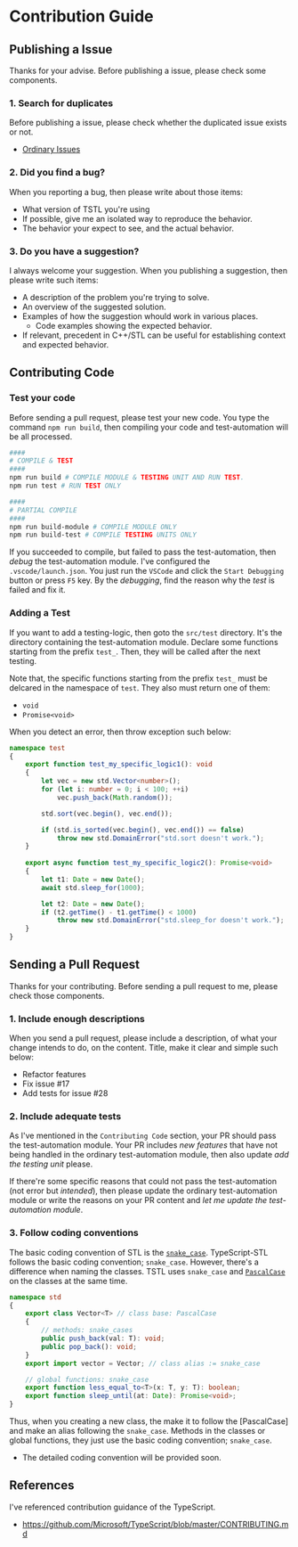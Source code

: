 # Contribution Guide
## Publishing a Issue
Thanks for your advise. Before publishing a issue, please check some components.

### 1. Search for duplicates
Before publishing a issue, please check whether the duplicated issue exists or not.
  - [Ordinary Issues](https://github.com/samchon/tstl/issues)

### 2. Did you find a bug?
When you reporting a bug, then please write about those items:

  - What version of TSTL you're using
  - If possible, give me an isolated way to reproduce the behavior.
  - The behavior your expect to see, and the actual behavior.

### 3. Do you have a suggestion?
I always welcome your suggestion. When you publishing a suggestion, then please write such items: 

  - A description of the problem you're trying to solve.
  - An overview of the suggested solution.
  - Examples of how the suggestion whould work in various places.
    - Code examples showing the expected behavior.
  - If relevant, precedent in C++/STL can be useful for establishing context and expected behavior.



## Contributing Code
### Test your code
Before sending a pull request, please test your new code. You type the command `npm run build`, then compiling your code and test-automation will be all processed.

```bash
####
# COMPILE & TEST
####
npm run build # COMPILE MODULE & TESTING UNIT AND RUN TEST.
npm run test # RUN TEST ONLY

####
# PARTIAL COMPILE
####
npm run build-module # COMPILE MODULE ONLY
npm run build-test # COMPILE TESTING UNITS ONLY
```

If you succeeded to compile, but failed to pass the test-automation, then *debug* the test-automation module. I've configured the `.vscode/launch.json`. You just run the `VSCode` and click the `Start Debugging` button or press `F5` key. By the *debugging*, find the reason why the *test* is failed and fix it.

### Adding a Test
If you want to add a testing-logic, then goto the `src/test` directory. It's the directory containing the test-automation module. Declare some functions starting from the prefix `test_`. Then, they will be called after the next testing.

Note that, the specific functions starting from the prefix `test_` must be delcared in the namespace of `test`. They also must return one of them:
  - `void`
  - `Promise<void>`

When you detect an error, then throw exception such below:

```typescript
namespace test
{
    export function test_my_specific_logic1(): void
    {
        let vec = new std.Vector<number>();
        for (let i: number = 0; i < 100; ++i)
            vec.push_back(Math.random());

        std.sort(vec.begin(), vec.end());

        if (std.is_sorted(vec.begin(), vec.end()) == false)
            throw new std.DomainError("std.sort doesn't work.");
    }
    
    export async function test_my_specific_logic2(): Promise<void>
    {
        let t1: Date = new Date();
        await std.sleep_for(1000);

        let t2: Date = new Date();
        if (t2.getTime() - t1.getTime() < 1000)
            throw new std.DomainError("std.sleep_for doesn't work.");
    }
}
```



## Sending a Pull Request
Thanks for your contributing. Before sending a pull request to me, please check those components.

### 1. Include enough descriptions
When you send a pull request, please include a description, of what your change intends to do, on the content. Title, make it clear and simple such below:
  - Refactor features
  - Fix issue #17
  - Add tests for issue #28

### 2. Include adequate tests
As I've mentioned in the `Contributing Code` section, your PR should pass the test-automation module. Your PR includes *new features* that have not being handled in the ordinary test-automation module, then also update *add the testing unit* please.

If there're some specific reasons that could not pass the test-automation (not error but *intended*), then please update the ordinary test-automation module or write the reasons on your PR content and *let me update the test-automation module*.

### 3. Follow coding conventions
The basic coding convention of STL is the [`snake_case`](https://en.wikipedia.org/wiki/Snake_case). TypeScript-STL follows the basic coding convention; `snake_case`. However, there's a difference when naming the classes. TSTL uses `snake_case` and [`PascalCase`](https://en.wikipedia.org/wiki/PascalCase) on the classes at the same time. 

```typescript
namespace std
{
    export class Vector<T> // class base: PascalCase
    {
        // methods: snake_cases
        public push_back(val: T): void;
        public pop_back(): void;
    }
    export import vector = Vector; // class alias := snake_case

    // global functions: snake_case
    export function less_equal_to<T>(x: T, y: T): boolean;
    export function sleep_until(at: Date): Promise<void>;
}
```

Thus, when you creating a new class, the make it to follow the [PascalCase] and make an alias following the `snake_case`. Methods in the classes or global functions, they just use the basic coding convention; `snake_case`.

  - The detailed coding convention will be provided soon.



## References
I've referenced contribution guidance of the TypeScript.
  - https://github.com/Microsoft/TypeScript/blob/master/CONTRIBUTING.md
